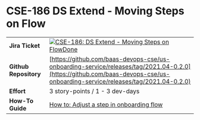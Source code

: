 # CSE-186 DS Extend - Moving Steps on Flow
|     |     |
| --- | --- |
| **Jira Ticket** | [![](https://backbase.atlassian.net/rest/api/2/universal_avatar/view/type/issuetype/avatar/17301?size=medium)CSE-186: DS Extend - Moving Steps on FlowDone](https://backbase.atlassian.net/browse/CSE-186) |
| **Github Repository** | [https://github.com/baas-devops-cse/us-onboarding-service/releases/tag/2021.04-0.2.0](https://github.com/baas-devops-cse/us-onboarding-service/releases/tag/2021.04-0.2.0) |
| **Effort** | 3 story-points / 1 - 3 dev-days |
| **How-To Guide** | [How to: Adjust a step in onboarding flow](https://backbase.atlassian.net/wiki/spaces/CSE/pages/3340763584) |